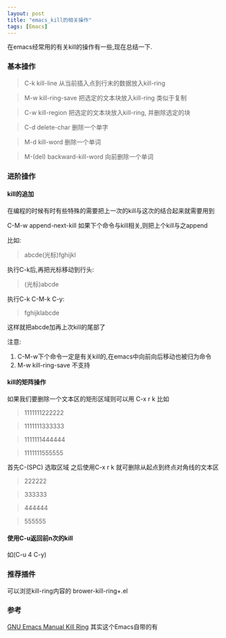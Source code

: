 ```yaml
---
layout: post
title: "emacs_kill的相关操作"
tags: [Emacs]
---
```

在emacs经常用的有关kill的操作有一些,现在总结一下.
### 基本操作 ###
> C-k   kill-line  从当前插入点到行末的数据放入kill-ring

> M-w   kill-ring-save   把选定的文本块放入kill-ring 类似于复制

> C-w   kill-region  把选定的文本块放入kill-ring, 并删除选定的块

> C-d   delete-char 删除一个单字

> M-d   kill-word  删除一个单词

> M-(del) backward-kill-word 向前删除一个单词

### 进阶操作 ###
#### kill的追加 ####
在编程的时候有时有些特殊的需要把上一次的kill与这次的结合起来就需要用到

C-M-w append-next-kill 如果下个命令与kill相关,则把上个kill与之append

比如:

> abcde(光标)fghijkl

执行C-k后,再把光标移动到行头:

> (光标)abcde

执行C-k C-M-k   C-y:

> fghijklabcde

这样就把abcde加再上次kill的尾部了

注意:
1. C-M-w下个命令一定是有关kill的,在emacs中向前向后移动也被归为命令
2. M-w kill-ring-save 不支持
#### kill的矩阵操作 ####
如果我们要删除一个文本区的矩形区域则可以用 C-x r k 比如

> 1111111222222

> 1111111333333

> 1111111444444

> 1111111555555

首先C-(SPC) 选取区域 之后使用C-x r k 就可删除从起点到终点对角线的文本区

> 222222

> 333333

> 444444

> 555555

#### 使用C-u返回前n次的kill ####
如(C-u 4 C-y)
### 推荐插件 ###
可以浏览kill-ring内容的
brower-kill-ring+.el

### 参考 ###
[GNU Emacs Manual   Kill Ring](http://www.gnu.org/software/emacs/manual/html_node/emacs/Kill-Ring.html#Kill-Ring)    其实这个Emacs自带的有
